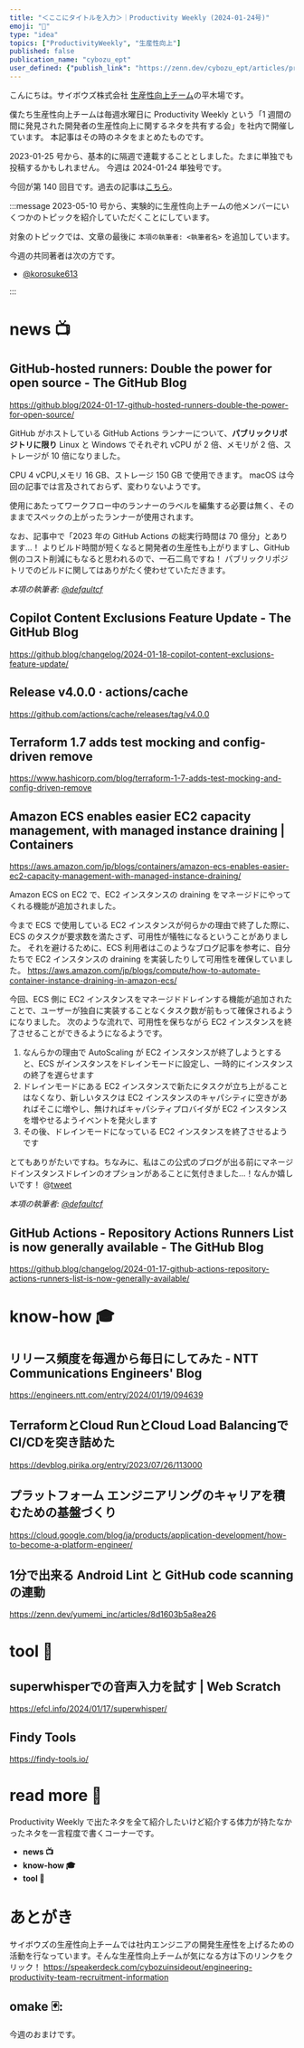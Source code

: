 ```yaml
---
title: "＜ここにタイトルを入力＞｜Productivity Weekly (2024-01-24号)"
emoji: "🎾"
type: "idea"
topics: ["ProductivityWeekly", "生産性向上"]
published: false
publication_name: "cybozu_ept"
user_defined: {"publish_link": "https://zenn.dev/cybozu_ept/articles/productivity-weekly-20240124"}
---
```


こんにちは。サイボウズ株式会社 [生産性向上チーム](https://note.com/cybozu_dev/n/n1c1b44bf72f6)の平木場です。

僕たち生産性向上チームは毎週水曜日に Productivity Weekly という「1 週間の間に発見された開発者の生産性向上に関するネタを共有する会」を社内で開催しています。
本記事はその時のネタをまとめたものです。


2023-01-25 号から、基本的に隔週で連載することとしました。たまに単独でも投稿するかもしれません。
今週は 2024-01-24 単独号です。

今回が第 140 回目です。過去の記事は[こちら](https://zenn.dev/topics/productivityweekly?order=latest)。

:::message
2023-05-10 号から、実験的に生産性向上チームの他メンバーにいくつかのトピックを紹介していただくことにしています。

対象のトピックでは、文章の最後に `本項の執筆者: <執筆者名>` を追加しています。

<!-- _本項の執筆者: [@korosuke613](https://zenn.dev/korosuke613)_ -->
<!-- _本項の執筆者: [@defaultcf](https://zenn.dev/defaultcf)_ -->
<!-- _本項の執筆者: [@Kesin11](https://zenn.dev/kesin11)_ -->
<!-- _本項の執筆者: [@r4mimu](https://zenn.dev/r4mimu)_ -->
<!-- _本項の執筆者: [@uta8a](https://zenn.dev/uta8a)_ -->

今週の共同著者は次の方です。
- [@korosuke613](https://zenn.dev/korosuke613)
<!-- - [@defaultcf](https://zenn.dev/defaultcf) -->
<!-- - [@Kesin11](https://zenn.dev/kesin11) -->
<!-- - [@r4mimu](https://zenn.dev/r4mimu) -->
<!-- - [@uta8a](https://zenn.dev/uta8a) -->

:::

# news 📺

## GitHub-hosted runners: Double the power for open source - The GitHub Blog
https://github.blog/2024-01-17-github-hosted-runners-double-the-power-for-open-source/

GitHub がホストしている GitHub Actions ランナーについて、**パブリックリポジトリに限り** Linux と Windows でそれぞれ vCPU が 2 倍、メモリが 2 倍、ストレージが 10 倍になりました。

CPU 4 vCPU,メモリ 16 GB、ストレージ 150 GB で使用できます。
macOS は今回の記事では言及されておらず、変わりないようです。

使用にあたってワークフロー中のランナーのラベルを編集する必要は無く、そのままでスペックの上がったランナーが使用されます。

なお、記事中で「2023 年の GitHub Actions の総実行時間は 70 億分」とあります...！
よりビルド時間が短くなると開発者の生産性も上がりますし、GitHub 側のコスト削減にもなると思われるので、一石二鳥ですね！
パブリックリポジトリでのビルドに関してはありがたく使わせていただきます。

_本項の執筆者: [@defaultcf](https://zenn.dev/defaultcf)_

## Copilot Content Exclusions Feature Update - The GitHub Blog
https://github.blog/changelog/2024-01-18-copilot-content-exclusions-feature-update/

## Release v4.0.0 · actions/cache
https://github.com/actions/cache/releases/tag/v4.0.0

## Terraform 1.7 adds test mocking and config-driven remove
https://www.hashicorp.com/blog/terraform-1-7-adds-test-mocking-and-config-driven-remove

## Amazon ECS enables easier EC2 capacity management, with managed instance draining | Containers
https://aws.amazon.com/jp/blogs/containers/amazon-ecs-enables-easier-ec2-capacity-management-with-managed-instance-draining/

Amazon ECS on EC2 で、EC2 インスタンスの draining をマネージドにやってくれる機能が追加されました。

今まで ECS で使用している EC2 インスタンスが何らかの理由で終了した際に、ECS のタスクが要求数を満たさず、可用性が犠牲になるということがありました。
それを避けるために、ECS 利用者はこのようなブログ記事を参考に、自分たちで EC2 インスタンスの draining を実装したりして可用性を確保していました。
https://aws.amazon.com/jp/blogs/compute/how-to-automate-container-instance-draining-in-amazon-ecs/

今回、ECS 側に EC2 インスタンスをマネージドドレインする機能が追加されたことで、ユーザーが独自に実装することなくタスク数が前もって確保されるようになりました。
次のような流れで、可用性を保ちながら EC2 インスタンスを終了させることができるようになるようです。

1. なんらかの理由で AutoScaling が EC2 インスタンスが終了しようとすると、ECS がインスタンスをドレインモードに設定し、一時的にインスタンスの終了を遅らせます
2. ドレインモードにある EC2 インスタンスで新たにタスクが立ち上がることはなくなり、新しいタスクは EC2 インスタンスのキャパシティに空きがあればそこに増やし、無ければキャパシティプロバイダが EC2 インスタンスを増やせるようイベントを発火します
3. その後、ドレインモードになっている EC2 インスタンスを終了させるようです

とてもありがたいですね。ちなみに、私はこの公式のブログが出る前にマネージドインスタンスドレインのオプションがあることに気付きました...！なんか嬉しいです！
@[tweet](https://twitter.com/defaultcf/status/1747544937179353439)

_本項の執筆者: [@defaultcf](https://zenn.dev/defaultcf)_

## GitHub Actions - Repository Actions Runners List is now generally available - The GitHub Blog
https://github.blog/changelog/2024-01-17-github-actions-repository-actions-runners-list-is-now-generally-available/

# know-how 🎓

## リリース頻度を毎週から毎日にしてみた - NTT Communications Engineers' Blog
https://engineers.ntt.com/entry/2024/01/19/094639

## TerraformとCloud RunとCloud Load BalancingでCI/CDを突き詰めた
https://devblog.pirika.org/entry/2023/07/26/113000

## プラットフォーム エンジニアリングのキャリアを積むための基盤づくり
https://cloud.google.com/blog/ja/products/application-development/how-to-become-a-platform-engineer/

## 1分で出来る Android Lint と GitHub code scanning の連動
https://zenn.dev/yumemi_inc/articles/8d1603b5a8ea26

# tool 🔨

## superwhisperでの音声入力を試す | Web Scratch
https://efcl.info/2024/01/17/superwhisper/

## Findy Tools
https://findy-tools.io/

# read more 🍘
Productivity Weekly で出たネタを全て紹介したいけど紹介する体力が持たなかったネタを一言程度で書くコーナーです。

- **news 📺**
- **know-how 🎓**
- **tool 🔨**

# あとがき


サイボウズの生産性向上チームでは社内エンジニアの開発生産性を上げるための活動を行なっています。そんな生産性向上チームが気になる方は下のリンクをクリック！
https://speakerdeck.com/cybozuinsideout/engineering-productivity-team-recruitment-information

<!-- :::message すみません、今週もおまけはお休みです...:::-->

## omake 🃏: 
今週のおまけです。
